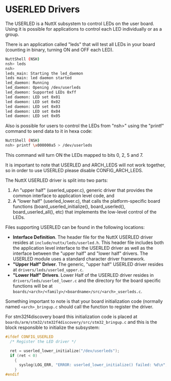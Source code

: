 # USERLED Drivers

The USERLED is a NuttX subsystem to control LEDs on the user board.
Using it is possible for applications to control each LED individually
or as a group.

There is an application called "leds" that will test all LEDs in your
board (counting in binary, turning ON and OFF each LED).

``` bash
NuttShell (NSH)
nsh> leds
nsh>
leds_main: Starting the led_daemon
leds main: led daemon started
led_daemon: Running
led_daemon: Opening /dev/userleds
led_daemon: Supported LEDs 0xff
led daemon: LED set 0x01
led daemon: LED set 0x02
led daemon: LED set 0x03
led daemon: LED set 0x04
led daemon: LED set 0x05
```

Also is possible for users to control the LEDs from "nsh\>" using the
"printf" command to send data to it in hexa code:

``` bash
NuttShell (NSH)
nsh> printf \x000000a5 > /dev/userleds
```

This command will turn ON the LEDs mapped to bits 0, 2, 5 and 7.

It is important to note that USERLED and ARCH\_LEDS will not work
together, so in order to use USERLED please disable CONFIG\_ARCH\_LEDS.

The NuttX USERLED driver is split into two parts:

1.  An "upper half" (userled\_upper.c), generic driver that provides the
    common interface to application level code, and
2.  A "lower half" (userled\_lower.c), that calls the platform-specific
    board functions (board\_userled\_initialize(), board\_userled(),
    board\_userled\_all(), etc) that implements the low-level control of
    the LEDs.

Files supporting USERLED can be found in the following locations:

  - **Interface Definition**. The header file for the NuttX USERLED
    driver resides at `include/nuttx/leds/userled.h`. This header file
    includes both the application level interface to the USERLED driver
    as well as the interface between the "upper half" and "lower half"
    drivers. The USERLED module uses a standard character driver
    framework.
  - **"Upper Half" Driver**. The generic, "upper half" USERLED driver
    resides at `drivers/leds/userled_upper.c`.
  - **"Lower Half" Drivers**. Lower Half of the USERLED driver resides
    in `drivers/leds/userled_lower.c` and the directory for the board
    specific functions will be at
    `boards/<arch>/<family>/<boardname>/src/<arch>_userleds.c`.

Something important to note is that your board initialization code
(normally named `<arch>_bringup.c` should call the function to register
the driver.

For stm32f4discovery board this initialization code is placed at
`boards/arm/stm32/stm32f4discovery/src/stm32_bringup.c` and this is the
block responsible to initialize the subsystem:

``` C
#ifdef CONFIG_USERLED
  /* Register the LED driver */

  ret = userled_lower_initialize("/dev/userleds");
  if (ret < 0)
    {
      syslog(LOG_ERR, "ERROR: userled_lower_initialize() failed: %d\n", ret);
    }
#endif
```
